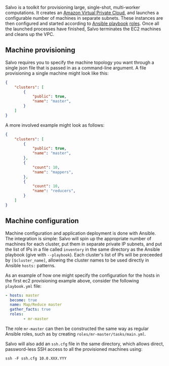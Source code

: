 Salvo is a toolkit for provisioning large, single-shot, multi-worker
computations. It creates an [Amazon Virtual Private
Cloud](https://aws.amazon.com/vpc/), and launches a configurable number
of machines in separate subnets. These instances are then configured and
started according to [Ansible
playbook](https://docs.ansible.com/ansible/playbooks_intro.html)
[roles](https://docs.ansible.com/ansible/playbooks_roles.html#roles).
Once all the launched processes have finished, Salvo terminates the EC2
machines and cleans up the VPC.

## Machine provisioning

Salvo requires you to specify the machine topology you want through a
single json file that is passed in as a command-line argument. A file
provisioning a single machine might look like this:

```json
{
	"clusters": [
		{
			"public": true,
			"name": "master",
		}
	]
}
```

A more involved example might look as follows:

```json
{
	"clusters": [
		{
			"public": true,
			"name": "master",
		},
		{
			"count": 10,
			"name": "mappers",
		},
		{
			"count": 10,
			"name": "reducers",
		}
	]
}
```

## Machine configuration

Machine configuration and application deployment is done with Ansible.
The integration is simple: Salvo will spin up the appropriate number of
machines for each cluster, put them in separate private IP subnets, and
put the list of IPs in a file called `inventory` in the same directory
as the Ansible playbook (give with `--playbook`). Each cluster's list of
IPs will be preceeded by `[$cluster_name]`, allowing the cluster names
to be used directly in Ansible `hosts:` patterns.

As an example of how one might specify the configuration for the hosts
in the first ec2 provisioning example above, consider the following
`playbook.yml` file:

```yaml
- hosts: master
  become: true
  name: Map/Reduce master
  gather_facts: true
  roles:
        - mr-master
```

The role `mr-master` can then be constructed the same way as regular
Ansible roles, such as by creating `roles/mr-master/tasks/main.yml`.

Salvo will also add an `ssh.cfg` file in the same directory, which
allows direct, password-less SSH access to all the provisioned machines
using:

```
ssh -F ssh.cfg 10.0.XXX.YYY
```
